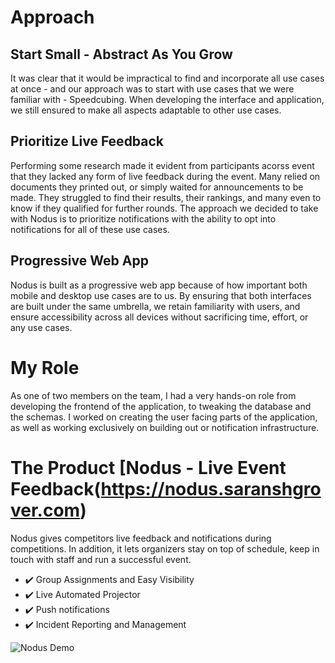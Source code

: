 # Approach

## Start Small - Abstract As You Grow

It was clear that it would be impractical to find and incorporate all use cases at once - and our approach was to start with use cases that we were familiar with - Speedcubing. When developing the interface and application, we still ensured to make all aspects adaptable to other use cases.

## Prioritize Live Feedback

Performing some research made it evident from participants acorss event that they lacked any form of live feedback during the event. Many relied on documents they printed out, or simply waited for announcements to be made. They struggled to find their results, their rankings, and many even to know if they qualified for further rounds. The approach we decided to take with Nodus is to prioritize notifications with the ability to opt into notifications for all of these use cases.

## Progressive Web App

Nodus is built as a progressive web app because of how important both mobile and desktop use cases are to us. By ensuring that both interfaces are built under the same umbrella, we retain familiarity with users, and ensure accessibility across all devices without sacrificing time, effort, or any use cases.

# My Role

As one of two members on the team, I had a very hands-on role from developing the frontend of the application, to tweaking the database and the schemas. I worked on creating the user facing parts of the application, as well as working exclusively on building out or notification infrastructure.

# The Product [Nodus - Live Event Feedback(https://nodus.saranshgrover.com)

Nodus gives competitors live feedback and notifications during competitions. In addition, it lets organizers stay on top of schedule, keep in touch with staff and run a successful event.
- ✔️ Group Assignments and Easy Visibility
- ✔️ Live Automated Projector
- ✔️ Push notifications
- ✔️ Incident Reporting and Management


![Nodus Demo](/images/projects/nodus-demo.gif)


